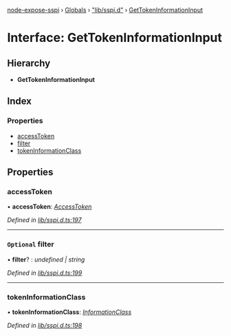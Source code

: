 [node-expose-sspi](../README.md) › [Globals](../globals.md) › ["lib/sspi.d"](../modules/_lib_sspi_d_.md) › [GetTokenInformationInput](_lib_sspi_d_.gettokeninformationinput.md)

# Interface: GetTokenInformationInput

## Hierarchy

* **GetTokenInformationInput**

## Index

### Properties

* [accessToken](_lib_sspi_d_.gettokeninformationinput.md#accesstoken)
* [filter](_lib_sspi_d_.gettokeninformationinput.md#optional-filter)
* [tokenInformationClass](_lib_sspi_d_.gettokeninformationinput.md#tokeninformationclass)

## Properties

###  accessToken

• **accessToken**: *[AccessToken](../modules/_lib_user_d_.md#accesstoken)*

*Defined in [lib/sspi.d.ts:197](https://github.com/jlguenego/node-expose-sspi/blob/7ca1305/lib/sspi.d.ts#L197)*

___

### `Optional` filter

• **filter**? : *undefined | string*

*Defined in [lib/sspi.d.ts:199](https://github.com/jlguenego/node-expose-sspi/blob/7ca1305/lib/sspi.d.ts#L199)*

___

###  tokenInformationClass

• **tokenInformationClass**: *[InformationClass](../modules/_lib_sspi_d_.md#informationclass)*

*Defined in [lib/sspi.d.ts:198](https://github.com/jlguenego/node-expose-sspi/blob/7ca1305/lib/sspi.d.ts#L198)*
